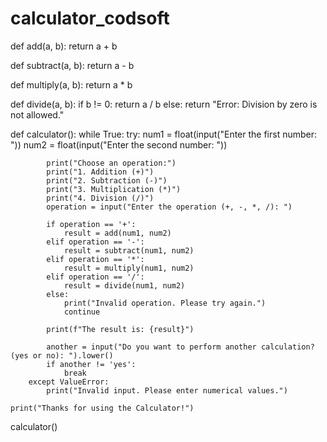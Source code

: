 # calculator_codsoft
def add(a, b):
    return a + b

def subtract(a, b):
    return a - b

def multiply(a, b):
    return a * b

def divide(a, b):
    if b != 0:
        return a / b
    else:
        return "Error: Division by zero is not allowed."

def calculator():
    while True:
        try:
            num1 = float(input("Enter the first number: "))
            num2 = float(input("Enter the second number: "))

            print("Choose an operation:")
            print("1. Addition (+)")
            print("2. Subtraction (-)")
            print("3. Multiplication (*)")
            print("4. Division (/)")
            operation = input("Enter the operation (+, -, *, /): ")

            if operation == '+':
                result = add(num1, num2)
            elif operation == '-':
                result = subtract(num1, num2)
            elif operation == '*':
                result = multiply(num1, num2)
            elif operation == '/':
                result = divide(num1, num2)
            else:
                print("Invalid operation. Please try again.")
                continue

            print(f"The result is: {result}")

            another = input("Do you want to perform another calculation? (yes or no): ").lower()
            if another != 'yes':
                break
        except ValueError:
            print("Invalid input. Please enter numerical values.")

    print("Thanks for using the Calculator!")

calculator()
